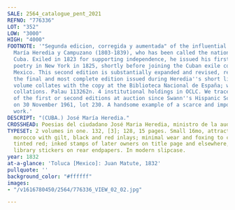 ```yaml
---
SALE: 2564_catalogue_pent_2021
REFNO: "776336"
LOT: "352"
LOW: "3000"
HIGH: "4000"
FOOTNOTE: '"Segunda edicion, corregida y aumentada" of the influential works of José
  María Heredia y Campuzano (1803-1839), who has been called the national poet of
  Cuba. Exiled in 1823 for supporting independence, he issued his first volume of
  poetry in New York in 1825, shortly before joining the Cuban exile community in
  Mexico. This second edition is substantially expanded and revised, representing
  the final and most complete edition issued during Heredia''s short lifetime. <br><br>This
  volume collates with the copy at the Biblioteca Nacional de España; we find no other
  collations. Palau 113262n. 4 institutional holdings in OCLC. We trace no other examples
  of the first or second editions at auction since Swann''s Hispanic Society sale
  on 30 November 1961, lot 230. A handsome example of a scarce and important literary
  work.'
DESCRIPT: "(CUBA.) José María Heredia."
CROSSHEAD: Poesias del ciudadano José Maria Heredia, ministro de la audiencia de México.
TYPESET: 2 volumes in one. 132, [3]; 128, 15 pages. Small 16mo, attractive modern
  morocco with gilt, black and red inlays; minimal wear and foxing to contents; edges
  tinted red; inked stamps of later owners on title page and elsewhere, small private
  library stickers on rear endpapers. In modern slipcase.
year: 1832
at-a-glance: 'Toluca [Mexico]: Juan Matute, 1832'
pullquote: ''
background_color: "#ffffff"
images:
- "/v1616780450/2564/776336_VIEW_02_02.jpg"

---
```

